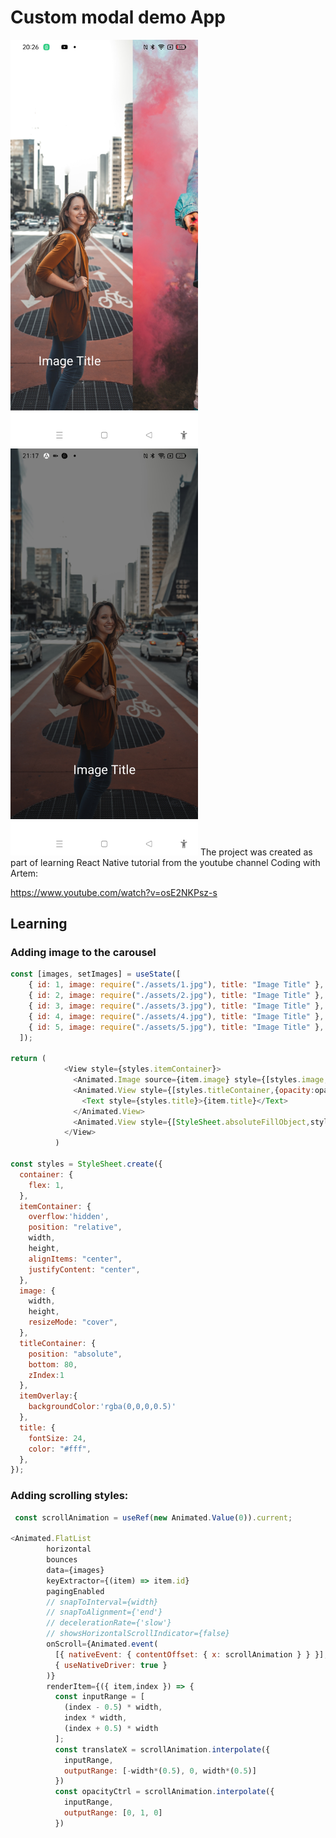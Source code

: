 # Custom modal demo App

<img width="300px" src="parallax-image-carousel-screenshot1.jpg" alt="image_name png" />
<img width="300px" src="parallax-image-carousel-screenshot2.jpg" alt="image_name png" />
The project was created as part of learning React Native tutorial from the youtube channel 
Coding with Artem:

https://www.youtube.com/watch?v=osE2NKPsz-s

## Learning

### Adding image to the carousel
```js
const [images, setImages] = useState([
    { id: 1, image: require("./assets/1.jpg"), title: "Image Title" },
    { id: 2, image: require("./assets/2.jpg"), title: "Image Title" },
    { id: 3, image: require("./assets/3.jpg"), title: "Image Title" },
    { id: 4, image: require("./assets/4.jpg"), title: "Image Title" },
    { id: 5, image: require("./assets/5.jpg"), title: "Image Title" },
  ]);

return (
            <View style={styles.itemContainer}>
              <Animated.Image source={item.image} style={[styles.image,{transform:[{translateX}]}]} />
              <Animated.View style={[styles.titleContainer,{opacity:opacityCtrl}]}>
                <Text style={styles.title}>{item.title}</Text>
              </Animated.View>
              <Animated.View style={[StyleSheet.absoluteFillObject,styles.itemOverlay]}/>
            </View>
          )

const styles = StyleSheet.create({
  container: {
    flex: 1,
  },
  itemContainer: {
    overflow:'hidden',
    position: "relative",
    width,
    height,
    alignItems: "center",
    justifyContent: "center",
  },
  image: {
    width,
    height,
    resizeMode: "cover",
  },
  titleContainer: {
    position: "absolute",
    bottom: 80,
    zIndex:1
  },
  itemOverlay:{
    backgroundColor:'rgba(0,0,0,0.5)'
  },
  title: {
    fontSize: 24,
    color: "#fff",
  },
});

```

### Adding scrolling styles:

```js
 const scrollAnimation = useRef(new Animated.Value(0)).current;

<Animated.FlatList
        horizontal
        bounces
        data={images}
        keyExtractor={(item) => item.id}
        pagingEnabled
        // snapToInterval={width}
        // snapToAlignment={'end'}
        // decelerationRate={'slow'}
        // showsHorizontalScrollIndicator={false}
        onScroll={Animated.event(
          [{ nativeEvent: { contentOffset: { x: scrollAnimation } } }],
          { useNativeDriver: true }
        )}
        renderItem={({ item,index }) => {
          const inputRange = [
            (index - 0.5) * width,
            index * width,
            (index + 0.5) * width
          ];
          const translateX = scrollAnimation.interpolate({
            inputRange,
            outputRange: [-width*(0.5), 0, width*(0.5)]
          })
          const opacityCtrl = scrollAnimation.interpolate({
            inputRange,
            outputRange: [0, 1, 0]
          })
```

